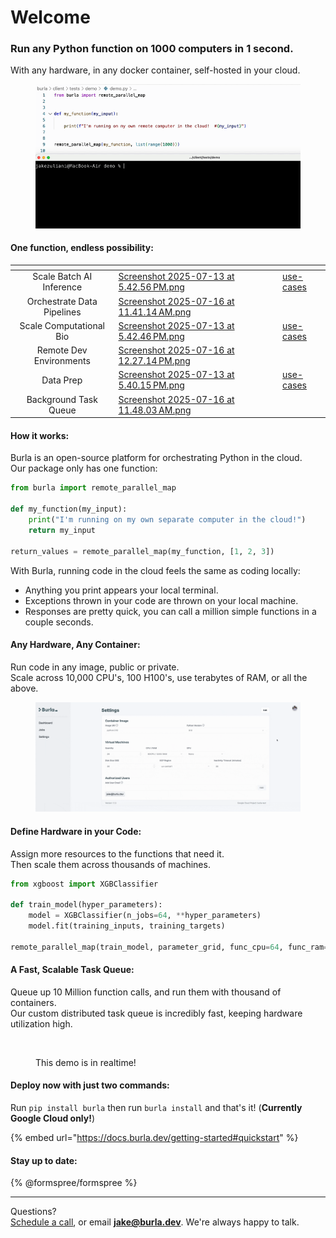 # Welcome

### Run any Python function on 1000 computers in 1 second.

With any hardware, in any docker container, self-hosted in your cloud.

<figure><img src=".gitbook/assets/WebsiteDemo-ezgif.com-video-to-gif-converter.gif" alt=""><figcaption></figcaption></figure>

#### One function, endless possibility:

<table data-view="cards"><thead><tr><th align="center"></th><th data-hidden data-card-cover data-type="files"></th><th data-hidden data-card-target data-type="content-ref"></th></tr></thead><tbody><tr><td align="center">Scale Batch AI Inference</td><td><a href=".gitbook/assets/Screenshot 2025-07-13 at 5.42.56 PM.png">Screenshot 2025-07-13 at 5.42.56 PM.png</a></td><td><a href="use-cases/">use-cases</a></td></tr><tr><td align="center">Orchestrate Data Pipelines</td><td><a href=".gitbook/assets/Screenshot 2025-07-16 at 11.41.14 AM.png">Screenshot 2025-07-16 at 11.41.14 AM.png</a></td><td></td></tr><tr><td align="center">Scale Computational Bio</td><td><a href=".gitbook/assets/Screenshot 2025-07-13 at 5.42.46 PM.png">Screenshot 2025-07-13 at 5.42.46 PM.png</a></td><td><a href="use-cases/">use-cases</a></td></tr><tr><td align="center">Remote Dev Environments</td><td><a href=".gitbook/assets/Screenshot 2025-07-16 at 12.27.14 PM.png">Screenshot 2025-07-16 at 12.27.14 PM.png</a></td><td></td></tr><tr><td align="center">Data Prep</td><td><a href=".gitbook/assets/Screenshot 2025-07-13 at 5.40.15 PM.png">Screenshot 2025-07-13 at 5.40.15 PM.png</a></td><td><a href="use-cases/">use-cases</a></td></tr><tr><td align="center">Background Task Queue</td><td><a href=".gitbook/assets/Screenshot 2025-07-16 at 11.48.03 AM.png">Screenshot 2025-07-16 at 11.48.03 AM.png</a></td><td></td></tr></tbody></table>

#### How it works:

Burla is an open-source platform for orchestrating Python in the cloud.\
Our package only has one function:

```python
from burla import remote_parallel_map

def my_function(my_input):
    print("I'm running on my own separate computer in the cloud!")
    return my_input
    
return_values = remote_parallel_map(my_function, [1, 2, 3])
```

With Burla, running code in the cloud feels the same as coding locally:

* Anything you print appears your local terminal.
* Exceptions thrown in your code are thrown on your local machine.
* Responses are pretty quick, you can call a million simple functions in a couple seconds.

#### &#x20;Any Hardware, Any Container:

Run code in any image, public or private.\
Scale across 10,000 CPU's, 100 H100's, use terabytes of RAM, or all the above.

<figure><img src=".gitbook/assets/settings_demo.gif" alt=""><figcaption></figcaption></figure>

#### Define Hardware in your Code:

Assign more resources to the functions that need it.\
Then scale them across thousands of machines.

```python
from xgboost import XGBClassifier

def train_model(hyper_parameters):
    model = XGBClassifier(n_jobs=64, **hyper_parameters)
    model.fit(training_inputs, training_targets)
    
remote_parallel_map(train_model, parameter_grid, func_cpu=64, func_ram=256)
```

#### A Fast, Scalable Task Queue:

Queue up 10 Million function calls, and run them with thousand of containers.\
Our custom distributed task queue is incredibly fast, keeping hardware utilization high.

<figure><img src=".gitbook/assets/4.gif" alt=""><figcaption><p>This demo is in realtime!</p></figcaption></figure>

#### Deploy now with just two commands:

Run `pip install burla` then run `burla install` and that's it! (**Currently Google Cloud only!**)

{% embed url="https://docs.burla.dev/getting-started#quickstart" %}

&#x20;

#### Stay up to date:

{% @formspree/formspree %}

&#x20;

***

Questions?\
[Schedule a call](http://cal.com/jakez/burla), or email **jake@burla.dev**. We're always happy to talk.
